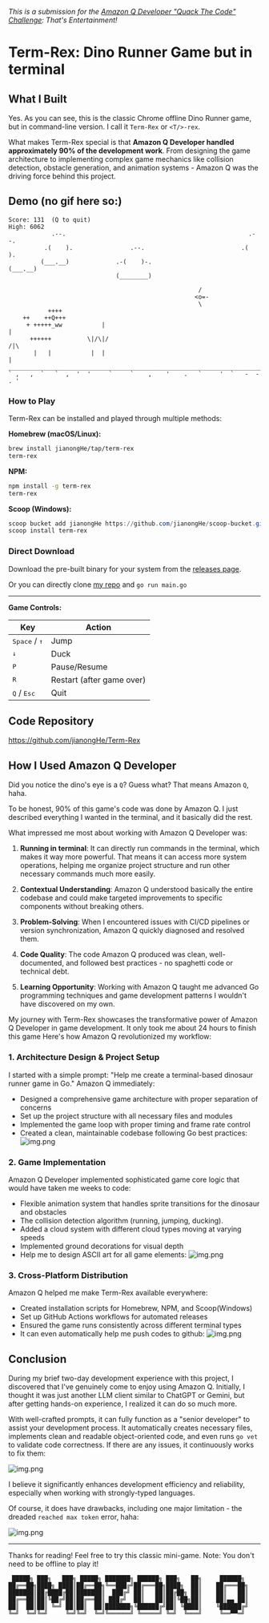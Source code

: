 *This is a submission for the [Amazon Q Developer "Quack The Code" Challenge](https://dev.to/challenges/aws-amazon-q-v2025-04-30): That's Entertainment!*

# Term-Rex: Dino Runner Game but in terminal

## What I Built

Yes. As you can see, this is the classic Chrome offline Dino Runner game, but in command-line version. I call it `Term-Rex` or `<T/>-rex`.

What makes Term-Rex special is that **Amazon Q Developer handled approximately 90% of the development work**. 
From designing the game architecture to implementing complex game mechanics like collision detection, obstacle generation, and animation systems - Amazon Q was the driving force behind this project.

## Demo (no gif here so:)

```
Score: 131  (Q to quit)                                               High: 6062
            .--.                                                   .--.         
          .(    ).                .--.                           .(    ).       
         (___.__)             .-(    )-.                        (___.__)        
                              (________)                                        
                                                                           
                                                     /                          
                                                    <o=-                        
                                                     \                          
           ++++                
    ++    ++Q+++
     + +++++_ww           |                                                  |  
      ++++++          \|/\|/                                                /|\ 
       |   |           |  |                                                  |  
________________________________________________________________________________
` ,   ,  `   `  ,  '  '     `     `    ,    '    .   `     '  `   -  -  . '     
```


### How to Play

Term-Rex can be installed and played through multiple methods:

**Homebrew (macOS/Linux):**
```bash
brew install jianongHe/tap/term-rex
term-rex
```

**NPM:**
```bash
npm install -g term-rex
term-rex
```

**Scoop (Windows):**
```powershell
scoop bucket add jianongHe https://github.com/jianongHe/scoop-bucket.git
scoop install term-rex
```

### Direct Download

Download the pre-built binary for your system from the [releases page](https://github.com/jianongHe/term-rex/releases/latest).

Or you can directly clone [my repo](https://github.com/jianongHe/Term-Rex) and `go run main.go`

---

**Game Controls:**

| Key                             | Action |
|---------------------------------|--------|
| <kbd>Space</kbd> / <kbd>↑</kbd> | Jump |
| <kbd>↓</kbd>                    | Duck |
| <kbd>P</kbd>                    | Pause/Resume |
| <kbd>R</kbd>                    | Restart (after game over) |
| <kbd>Q</kbd> / <kbd>Esc</kbd>   | Quit |

## Code Repository

https://github.com/jianongHe/Term-Rex

## How I Used Amazon Q Developer

Did you notice the dino's eye is a `Q`? Guess what? That means Amazon `Q`, haha.

To be honest, 90% of this game's code was done by Amazon Q. I just described everything I wanted in the terminal, and it basically did the rest.

What impressed me most about working with Amazon Q Developer was:

1. **Running in terminal**: It can directly run commands in the terminal, which makes it way more powerful. That means it can access more system operations, helping me organize project structure and run other necessary commands much more easily.

2. **Contextual Understanding**: Amazon Q understood basically the entire codebase and could make targeted improvements to specific components without breaking others.

3. **Problem-Solving**: When I encountered issues with CI/CD pipelines or version synchronization, Amazon Q quickly diagnosed and resolved them.

4. **Code Quality**: The code Amazon Q produced was clean, well-documented, and followed best practices - no spaghetti code or technical debt.

5. **Learning Opportunity**: Working with Amazon Q taught me advanced Go programming techniques and game development patterns I wouldn't have discovered on my own.

My journey with Term-Rex showcases the transformative power of Amazon Q Developer in game development. It only took me about 24 hours to finish this game Here's how Amazon Q revolutionized my workflow:

### 1. Architecture Design & Project Setup

I started with a simple prompt: "Help me create a terminal-based dinosaur runner game in Go." Amazon Q immediately:
- Designed a comprehensive game architecture with proper separation of concerns
- Set up the project structure with all necessary files and modules
- Implemented the game loop with proper timing and frame rate control
- Created a clean, maintainable codebase following Go best practices:
![img.png](assets/screenshot-codebase.png)

### 2. Game Implementation

Amazon Q Developer implemented sophisticated game core logic that would have taken me weeks to code:

- Flexible animation system that handles sprite transitions for the dinosaur and obstacles
- The collision detection algorithm (running, jumping, ducking).
- Added a cloud system with different cloud types moving at varying speeds
- Implemented ground decorations for visual depth
- Help me to design ASCII art for all game elements:
![img.png](assets/screenshot-dino-sprite.png)

### 3. Cross-Platform Distribution

Amazon Q helped me make Term-Rex available everywhere:
- Created installation scripts for Homebrew, NPM, and Scoop(Windows)
- Set up GitHub Actions workflows for automated releases
- Ensured the game runs consistently across different terminal types
- It can even automatically help me push codes to github:
![img.png](assets/screenshot-push-code.png)

## Conclusion

During my brief two-day development experience with this project, I discovered that I've genuinely come to enjoy using Amazon Q. Initially, I thought it was just another LLM client similar to ChatGPT or Gemini, but after getting hands-on experience, I realized it can do so much more.

With well-crafted prompts, it can fully function as a "senior developer" to assist your development process. It automatically creates necessary files, implements clean and readable object-oriented code, and even runs `go vet` to validate code correctness. If there are any issues, it continuously works to fix them:

![img.png](assets/screenshot-fix-error.png)

I believe it significantly enhances development efficiency and reliability, especially when working with strongly-typed languages.

Of course, it does have drawbacks, including one major limitation - the dreaded `reached max token` error, haha:

![img.png](assets/screenshot-reached-limit.png)

---

Thanks for reading! Feel free to try this classic mini-game. Note: You don't need to be offline to play it!

```
 █████╗ ███╗   ███╗ █████╗ ███████╗ ██████╗ ███╗   ██╗     ██████╗ 
██╔══██╗████╗ ████║██╔══██╗╚══███╔╝██╔═══██╗████╗  ██║    ██╔═══██╗
███████║██╔████╔██║███████║  ███╔╝ ██║   ██║██╔██╗ ██║    ██║   ██║
██╔══██║██║╚██╔╝██║██╔══██║ ███╔╝  ██║   ██║██║╚██╗██║    ██║▄▄ ██║
██║  ██║██║ ╚═╝ ██║██║  ██║███████╗╚██████╔╝██║ ╚████║    ╚██████╔╝
╚═╝  ╚═╝╚═╝     ╚═╝╚═╝  ╚═╝╚══════╝ ╚═════╝ ╚═╝  ╚═══╝     ╚══▀▀═╝ 
```